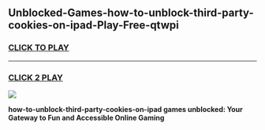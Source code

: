
## Unblocked-Games-how-to-unblock-third-party-cookies-on-ipad-Play-Free-qtwpi
<h3>
<a href="https://premium76.site?title=how-to-unblock-third-party-cookies-on-ipad&ref=21A">CLICK TO PLAY</a></h3>
<hr>

<h3>
<a href="https://premium76.site?title=how-to-unblock-third-party-cookies-on-ipad&ref=21A">CLICK 2 PLAY</a>
  
</h3>

<a href="https://premium76.site?title=how-to-unblock-third-party-cookies-on-ipad&ref=21A"><img src="https://clearcache.store/games.png"></a>


**how-to-unblock-third-party-cookies-on-ipad games unblocked: Your Gateway to Fun and Accessible Online Gaming**
